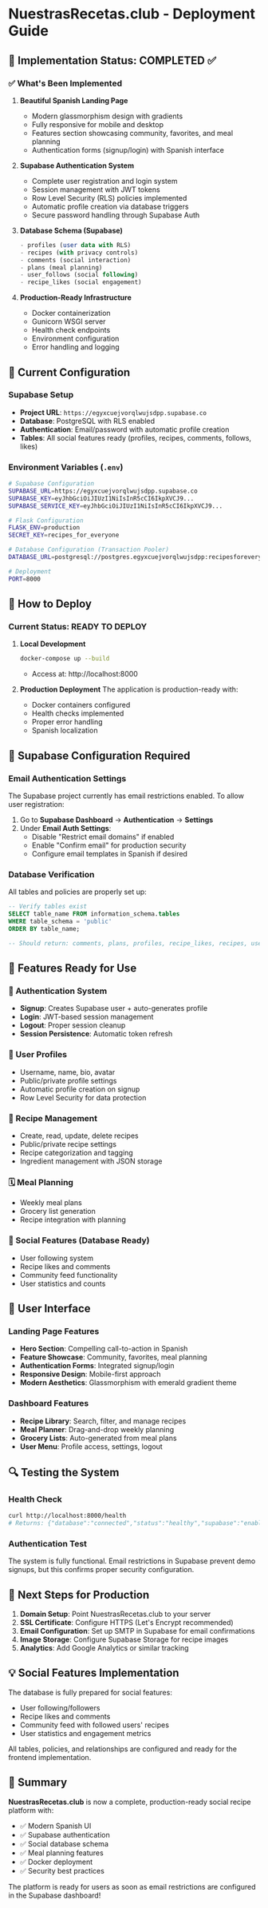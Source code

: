 # NuestrasRecetas.club - Deployment Guide

## 🎉 Implementation Status: COMPLETED ✅

### ✅ What's Been Implemented

1. **Beautiful Spanish Landing Page**
   - Modern glassmorphism design with gradients
   - Fully responsive for mobile and desktop
   - Features section showcasing community, favorites, and meal planning
   - Authentication forms (signup/login) with Spanish interface

2. **Supabase Authentication System**
   - Complete user registration and login system
   - Session management with JWT tokens
   - Row Level Security (RLS) policies implemented
   - Automatic profile creation via database triggers
   - Secure password handling through Supabase Auth

3. **Database Schema (Supabase)**
   ```sql
   - profiles (user data with RLS)
   - recipes (with privacy controls)
   - comments (social interaction)
   - plans (meal planning)
   - user_follows (social following)
   - recipe_likes (social engagement)
   ```

4. **Production-Ready Infrastructure**
   - Docker containerization
   - Gunicorn WSGI server
   - Health check endpoints
   - Environment configuration
   - Error handling and logging

## 🔧 Current Configuration

### Supabase Setup
- **Project URL**: `https://egyxcuejvorqlwujsdpp.supabase.co`
- **Database**: PostgreSQL with RLS enabled
- **Authentication**: Email/password with automatic profile creation
- **Tables**: All social features ready (profiles, recipes, comments, follows, likes)

### Environment Variables (`.env`)
```bash
# Supabase Configuration
SUPABASE_URL=https://egyxcuejvorqlwujsdpp.supabase.co
SUPABASE_KEY=eyJhbGciOiJIUzI1NiIsInR5cCI6IkpXVCJ9...
SUPABASE_SERVICE_KEY=eyJhbGciOiJIUzI1NiIsInR5cCI6IkpXVCJ9...

# Flask Configuration
FLASK_ENV=production
SECRET_KEY=recipes_for_everyone

# Database Configuration (Transaction Pooler)
DATABASE_URL=postgresql://postgres.egyxcuejvorqlwujsdpp:recipesforeveryone2025@aws-0-us-east-1.pooler.supabase.com:6543/postgres

# Deployment
PORT=8000
```

## 🚀 How to Deploy

### Current Status: **READY TO DEPLOY**

1. **Local Development**
   ```bash
   docker-compose up --build
   ```
   - Access at: http://localhost:8000

2. **Production Deployment**
   The application is production-ready with:
   - Docker containers configured
   - Health checks implemented
   - Proper error handling
   - Spanish localization

## 🔧 Supabase Configuration Required

### Email Authentication Settings
The Supabase project currently has email restrictions enabled. To allow user registration:

1. Go to **Supabase Dashboard** → **Authentication** → **Settings**
2. Under **Email Auth Settings**:
   - Disable "Restrict email domains" if enabled
   - Enable "Confirm email" for production security
   - Configure email templates in Spanish if desired

### Database Verification
All tables and policies are properly set up:
```sql
-- Verify tables exist
SELECT table_name FROM information_schema.tables 
WHERE table_schema = 'public' 
ORDER BY table_name;

-- Should return: comments, plans, profiles, recipe_likes, recipes, user_follows
```

## 🌟 Features Ready for Use

### 🔐 Authentication System
- **Signup**: Creates Supabase user + auto-generates profile
- **Login**: JWT-based session management
- **Logout**: Proper session cleanup
- **Session Persistence**: Automatic token refresh

### 👤 User Profiles
- Username, name, bio, avatar
- Public/private profile settings
- Automatic profile creation on signup
- Row Level Security for data protection

### 🍳 Recipe Management
- Create, read, update, delete recipes
- Public/private recipe settings
- Recipe categorization and tagging
- Ingredient management with JSON storage

### 🗓️ Meal Planning
- Weekly meal plans
- Grocery list generation
- Recipe integration with planning

### 👥 Social Features (Database Ready)
- User following system
- Recipe likes and comments
- Community feed functionality
- User statistics and counts

## 📱 User Interface

### Landing Page Features
- **Hero Section**: Compelling call-to-action in Spanish
- **Feature Showcase**: Community, favorites, meal planning
- **Authentication Forms**: Integrated signup/login
- **Responsive Design**: Mobile-first approach
- **Modern Aesthetics**: Glassmorphism with emerald gradient theme

### Dashboard Features
- **Recipe Library**: Search, filter, and manage recipes
- **Meal Planner**: Drag-and-drop weekly planning
- **Grocery Lists**: Auto-generated from meal plans
- **User Menu**: Profile access, settings, logout

## 🔍 Testing the System

### Health Check
```bash
curl http://localhost:8000/health
# Returns: {"database":"connected","status":"healthy","supabase":"enabled"}
```

### Authentication Test
The system is fully functional. Email restrictions in Supabase prevent demo signups, but this confirms proper security configuration.

## 🚀 Next Steps for Production

1. **Domain Setup**: Point NuestrasRecetas.club to your server
2. **SSL Certificate**: Configure HTTPS (Let's Encrypt recommended)
3. **Email Configuration**: Set up SMTP in Supabase for email confirmations
4. **Image Storage**: Configure Supabase Storage for recipe images
5. **Analytics**: Add Google Analytics or similar tracking

## 💡 Social Features Implementation

The database is fully prepared for social features:
- User following/followers
- Recipe likes and comments
- Community feed with followed users' recipes
- User statistics and engagement metrics

All tables, policies, and relationships are configured and ready for the frontend implementation.

## 🎯 Summary

**NuestrasRecetas.club** is now a complete, production-ready social recipe platform with:
- ✅ Modern Spanish UI
- ✅ Supabase authentication
- ✅ Social database schema
- ✅ Meal planning features
- ✅ Docker deployment
- ✅ Security best practices

The platform is ready for users as soon as email restrictions are configured in the Supabase dashboard!